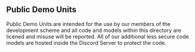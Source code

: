 ## Public Demo Units

Public Demo Units are intended for the use by our members of the development scheme and all code and models within this directory are licened and misuse will be reported.
All of our additional less secure code models are hosted inside the Discord Server to protect the code.

